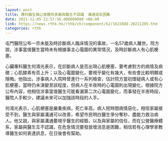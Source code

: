 ```yaml
---
layout: post
title: 專科醫生稱公營體系家屬與醫生不認識　溝通或有困難
date: 2021-12-05 22:57:56.000000000 +08:00
link: https://news.rthk.hk/rthk/ch/component/k2/1622888-20211205.htm
categories: rthk
---
```


屯門醫院公布一宗未能及時診斷病人臨床情況的事故，一名57歲病人離世。院方說，涉事當值醫生當時未有根據事主心電圖的異常情況，及時診斷病人有心肌梗塞。

心臟專科醫生何鴻光表示，在診斷病人是否出現心肌梗塞，要考慮對方的病情及病徵；心肌酵素有否上升；以及心電圖變化，要視乎變化有幾大，有些會比較明顯或隱晦。他指出，涉事病人入院時曾進行一系列檢查，估計院方當初懷疑病人或有心肌梗塞，當時仍未演變至該程度，但病人在半夜時的心電圖則出現變化，根據院方公布內容，他相信涉事當值醫生可能看漏第二次心電圖變化，而事發在半夜時段，醫院人手較少，建議未來可以加強該時段的人手。

何鴻光表示，心肌梗塞是嚴重疾病，死亡率高，病人短時間病情惡化，相信家屬接受不到，醫生與家屬溝通可以改善，希望市民明白醫生爭分奪秒、盡能力救治病人。他又說，與家屬溝通要視乎醫生的經驗，以及與家屬的信任，而在公營醫療體系，家屬與醫生互不認識，在危急情況要發放壞消息是困難，相信若有心理學家教導醫生如何表達訊息，在日後會有幫助。
